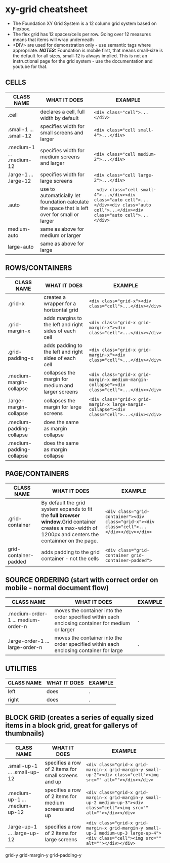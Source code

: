 # xy-grid cheatsheet

- The Foundation XY Grid System is a 12 column grid system based on Flexbox. 
- The flex grid has 12 spaces/cells per row.  Going over 12 measures means that items will wrap underneath
- &lt;DIV&gt; are used for demonstration only - use semantic tags where appropriate.
___NOTES:___ Foundation is mobile first, that means small-size is the default for all sizes, small-12 is always implied. This is not an instructional page for the grid system - use the documentation and youtube for that.

## CELLS
| CLASS NAME | WHAT IT DOES | EXAMPLE|
|------------|--------------|--------|
| .cell | declares a cell, full width  by default | ```<div class="cell">...</div>```|
| .small-1 ... .small-12 | specifies width for small screens and larger | ```<div class="cell small-4">...</div>``` |
| .medium-1 ... .medium-12 | specifies width for medium screens and larger | ```<div class="cell medium-2">...</div>``` |
| .large-1 ... .large-12 | specifies width for large screens | ```<div class="cell large-2">...</div>``` |
| .auto |use to automaticially let foundation calculate the space that is left over for small or larger|``` <div class="cell small-4">...</div><div class="auto cell">...</div><div class="auto cell">...</div><div class="auto cell">...</div>```|
|medium-auto|same as above for medium or larger||
|large-auto|same as above for large||

## ROWS/CONTAINERS
| CLASS NAME | WHAT IT DOES | EXAMPLE|
|------------|--------------|--------|
|.grid-x | creates a wrapper for a horizontal grid |```<div class="grid-x"><div class="cell">...</div></div>```|
| .grid-margin-x | adds margins to the left and right sides of each cell|```<div class="grid-x grid-margin-x"><div class="cell">...</div></div>```|
| .grid-padding-x | adds padding to the left and right sides of each cell|```<div class="grid-x grid-margin-x"><div class="cell">...</div></div>```|
|.medium-margin-collapse | collapses the margin for medium and larger screens |```<div class="grid-x grid-margin-x medium-margin-collapse"><div class="cell">...</div></div>```|
|.large-margin-collapse | collapses the margin for large screens |```<div class="grid-x grid-margin-x large-margin-collapse"><div class="cell">...</div></div>```|
|.medium-padding-collapse| does the same as margin collapse ||
|.medium-padding-collapse| does the same as margin collapse ||

## PAGE/CONTAINERS
| CLASS NAME | WHAT IT DOES | EXAMPLE|
|------------|--------------|--------|
|.grid-container|By default the grid system expands to fit the __full browser window__.Grid container creates a max-width of 1200px and centers the containner on the page.|```<div class="grid-container"><div class="grid-x"><div class="cell">...</div></div></div>```|
|grid-container-padded |adds padding to the grid container - not the cells |```<div class="grid-container grid-container-padded">``` |

## SOURCE ORDERING (start with correct order on mobile - normal document flow)
| CLASS NAME | WHAT IT DOES | EXAMPLE|
|------------|--------------|--------|
|.medium-order-1 ... medium-order-n | moves the container into the order specified within each enclosing container for medium or larger |.|
|.large-order-1 ... large-order-n | moves the container into the order specified within each enclosing container for large |.|

## UTILITIES
| CLASS NAME | WHAT IT DOES | EXAMPLE|
|------------|--------------|--------|
|left |does |.|
|right |does |.|


## BLOCK GRID (creates a series of equally sized items in a block grid, great for gallerys of thumbnails)
| CLASS NAME | WHAT IT DOES | EXAMPLE|
|------------|--------------|--------|
|.small-up-1 ... .small-up-12| specifies a row of 2 items for small screens and up| ```<div class="grid-x grid-margin-x grid-margin-y small-up-2"><div class="cell"><img src="" alt=""></div></div>```|
|.medium-up-1 ... .medium-up-12| specifies a row of 2 items for medium screens and up| ```<div class="grid-x grid-margin-x grid-margin-y small-up-2 medium-up-3"><div class="cell"><img src="" alt=""></div></div>```|
|.large-up-1 ... .large-up-12| specifies a row of 2 items for large screens| ```<div class="grid-x grid-margin-x grid-margin-y small-up-2 medium-up-3 large-up-4"><div class="cell"><img src="" alt=""></div></div>```|


grid-y
grid-margin-y
grid-padding-y

